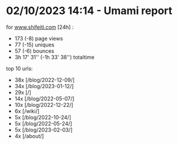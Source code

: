 # 02/10/2023 14:14 - Umami report
for www.shifeiti.com [24h] :

 - 173 (-8) page views
 - 77 (-15) uniques
 - 57 (-6) bounces
 - 3h 17' 31'' (-1h 33' 38'') totaltime


top 10 urls:
 - 38x [/blog/2022-12-09/]
 - 34x [/blog/2023-01-12/]
 - 29x [/]
 - 14x [/blog/2022-05-07/]
 - 10x [/blog/2022-12-22/]
 - 6x [/wiki/]
 - 5x [/blog/2022-10-24/]
 - 5x [/blog/2022-05-24/]
 - 5x [/blog/2023-02-03/]
 - 4x [/about/]


